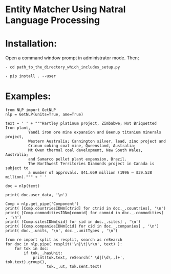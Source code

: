 # Entity Matcher Using Natral Language Processing

# Installation:
Open a command window prompt in administrator mode. Then;

	- cd path_to_the_directory_which_includes_setup.py
	
	- pip install . --user
	
	
# Examples:
	from NLP import GetNLP
    nlp = GetNLP(units=True, ame=True)
    
    text = ' ' + """Hartley platinum project, Zimbabwe; Hot Briquetted Iron plant, 
              Yandi iron ore mine expansion and Beenup titanium minerals project, 
              Western Australia; Cannington silver, lead, zinc project and 
              Crinum coking coal mine, Queensland, Australia; 
              Mt Owen thermal coal development, New South Wales, Australia; 
              and Samarco pellet plant expansion, Brazil. 
              The Northwest Territories Diamonds project in Canada is subject to 
              a number of approvals. $41.669 million (1996 – $39.538 million).""" + ' '
              
    doc = nlp(text)

    print( doc.user_data, '\n')
	
	Comp = nlp.get_pipe('Component')
    print( [Comp.countriesIDNm[ctrid] for ctrid in doc._.countries], '\n')
    print( [Comp.commoditiesIDNm[commid] for commid in doc._.commodities] , '\n')
    print( [Comp.sitesIDNm[sid] for sid in doc._.sites] , '\n')
    print( [Comp.companiesIDNm[cid] for cid in doc._.companies] , '\n')
    print( doc._.units, '\n', doc._.unitTypes , '\n')
    
    from re import split as resplit, search as reSearch
    for doc in nlp.pipe( resplit('\n|\t|\r\n', text) ):
        for tok in doc:
            if tok._.hasUnit:
                print(tok.text, reSearch(' \d|[\d\.,]+', tok.text).group(),
                      tok._.ut, tok.sent.text)

